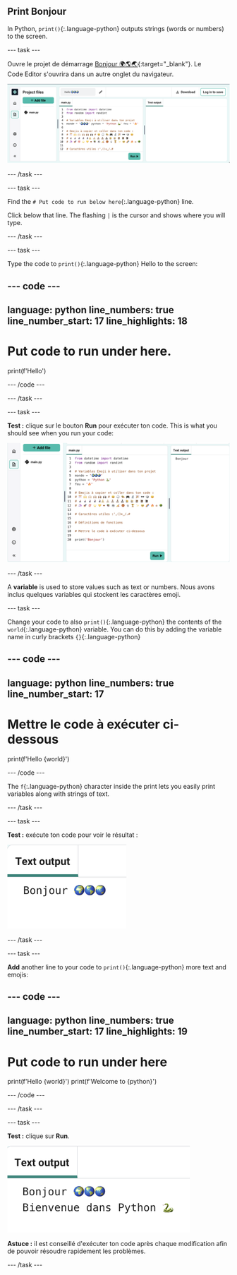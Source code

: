 ## Print Bonjour

In Python, `print()`{:.language-python} outputs strings (words or numbers) to the screen.

--- task ---

Ouvre le projet de démarrage [Bonjour 🌍🌎🌏](https://editor.raspberrypi.org/en/projects/hello-world-starter){:target="_blank"}. Le Code Editor s'ouvrira dans un autre onglet du navigateur.

![The code editor with project starter code on the left in the code area. On the right is the blank output area.](images/starter_project.png)

--- /task ---

--- task ---

Find the `# Put code to run below here`{:.language-python} line.

Click below that line. The flashing `|` is the cursor and shows where you will type.

--- /task ---

--- task ---

Type the code to `print()`{:.language-python} Hello to the screen:

--- code ---
---
language: python line_numbers: true line_number_start: 17
line_highlights: 18
---
# Put code to run under here.
print(f'Hello')

--- /code ---

--- /task ---

--- task ---

**Test :** clique sur le bouton **Run** pour exécuter ton code. This is what you should see when you run your code:

![L'icône Run est mise en évidence avec "Bonjour" dans la zone de sortie. ](images/run_hello.png)

--- /task ---

A **variable** is used to store values such as text or numbers. Nous avons inclus quelques variables qui stockent les caractères emoji.

--- task ---

Change your code to also `print()`{:.language-python} the contents of the `world`{:.language-python} variable. You can do this by adding the variable name in curly brackets `{}`{:.language-python}


--- code ---
---
language: python line_numbers: true
line_number_start: 17
---
# Mettre le code à exécuter ci-dessous
print(f'Hello {world}')

--- /code ---

The `f`{:.language-python} character inside the print lets you easily print variables along with strings of text.

--- /task ---

--- task ---

**Test :** exécute ton code pour voir le résultat :

![La ligne de code mise à jour dans la zone de code avec le mot "Bonjour" suivi de trois emojis monde dans la zone de sortie.](images/run_hello_world.png)

--- /task ---

--- task ---

**Add** another line to your code to `print()`{:.language-python} more text and emojis:

--- code ---
---
language: python line_numbers: true line_number_start: 17
line_highlights: 19
---
# Put code to run under here
print(f'Hello {world}') print(f'Welcome to {python}')

--- /code ---

--- /task ---

--- task ---

**Test :** clique sur **Run**.

![La ligne de code supplémentaire dans le Code Editor avec le mot "Bonjour" suivi de trois emojis monde et les mots "Bienvenue sur" suivis d'un serpent emoji et d'un clavier apparaissant dans la zone de sortie.](images/run_multiple.png)

**Astuce :** il est conseillé d'exécuter ton code après chaque modification afin de pouvoir résoudre rapidement les problèmes.


--- /task ---



